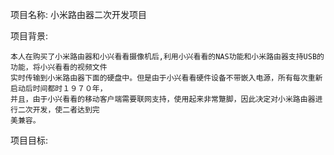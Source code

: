 项目名称: 小米路由器二次开发项目

项目背景:

	本人在购买了小米路由器和小兴看看摄像机后,利用小兴看看的NAS功能和小米路由器支持USB的功能，将小兴看看的视频文件
	实时传输到小米路由器下面的硬盘中。但是由于小兴看看硬件设备不带嵌入电源，所有每次重新启动后时间都时１９７０年，
	并且，由于小兴看看的移动客户端需要联网支持，使用起来非常蹩脚，因此决定对小米路由器进行二次开发，使二者达到完
	美兼容。

项目目标:

